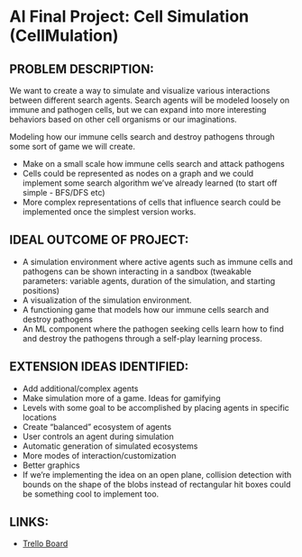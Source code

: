 # AI Final Project: Cell Simulation  (CellMulation)

## PROBLEM DESCRIPTION:

We want to create a way to simulate and visualize various interactions between different search agents. Search agents will be modeled loosely on immune and pathogen cells, but we can expand into more interesting behaviors based on other cell organisms or our imaginations.

Modeling how our immune cells search and destroy pathogens through some sort of game we will create. 

 - Make on a small scale how immune cells search and attack pathogens
 - Cells could be represented as nodes on a graph and we could implement some search algorithm we’ve already learned (to start off simple - BFS/DFS etc)
 - More complex representations of cells that influence search could be implemented once the simplest version works.


## IDEAL OUTCOME OF PROJECT:

 - A simulation environment where active agents such as immune cells and pathogens can be shown interacting in a sandbox (tweakable parameters: variable agents, duration of the simulation, and starting positions)
 - A visualization of the simulation environment.
 - A functioning game that models how our immune cells search and destroy pathogens
 - An ML component where the pathogen seeking cells learn how to find and destroy the pathogens through a self-play learning process.

## EXTENSION IDEAS IDENTIFIED:

 - Add additional/complex agents
 - Make simulation more of a game.  Ideas for gamifying
 - Levels with some goal to be accomplished by placing agents in specific locations
 - Create “balanced” ecosystem of agents
 - User controls an agent during simulation
 - Automatic generation of simulated ecosystems
 - More modes of interaction/customization
 - Better graphics
 - If we’re implementing the idea on an open plane, collision detection with bounds on the shape of the blobs instead of rectangular hit boxes could be something cool to implement too.

## LINKS:

 - [Trello Board](https://trello.com/b/PNq05EBM/main-development)

 

